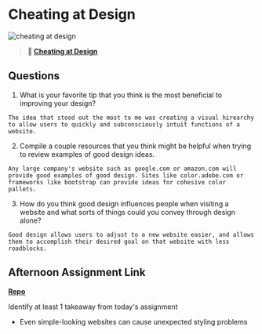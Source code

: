 # Cheating at Design

![cheating at design](https://bcw.blob.core.windows.net/public/img/courses/5247609446691139)

> **📖 [Cheating at Design](https://codeworksacademy.com/fs-student-guide/resources/wk1/04-Cheating-at-Design)**

## Questions

1. What is your favorite tip that you think is the most beneficial to improving your design?

```
The idea that stood out the most to me was creating a visual hirearchy to allow users to quickly and subconsciously intuit functions of a website.
```

2. Compile a couple resources that you think might be helpful when trying to review examples of good design ideas.

```
Any large company's website such as google.com or amazon.com will provide good examples of good design. Sites like color.adobe.com or frameworks like bootstrap can provide ideas for cohesive color pallets.
```

3. How do you think good design influences people when visiting a website and what sorts of things could you convey through design alone?

```
Good design allows users to adjust to a new website easier, and allows them to accomplish their desired goal on that website with less roadblocks.
```

## Afternoon Assignment Link

**[Repo](https://github.com/JWagstaff-Leon/codeworks_w1d3)**

Identify at least 1 takeaway from today's assignment

* Even simple-looking websites can cause unexpected styling problems